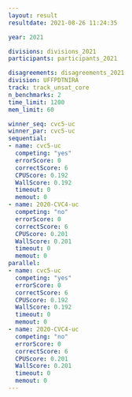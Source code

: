 ```yaml
---
layout: result
resultdate: 2021-08-26 11:24:35

year: 2021

divisions: divisions_2021
participants: participants_2021

disagreements: disagreements_2021
division: UFFPDTNIRA
track: track_unsat_core
n_benchmarks: 2
time_limit: 1200
mem_limit: 60

winner_seq: cvc5-uc
winner_par: cvc5-uc
sequential:
- name: cvc5-uc
  competing: "yes"
  errorScore: 0
  correctScore: 6
  CPUScore: 0.192
  WallScore: 0.192
  timeout: 0
  memout: 0
- name: 2020-CVC4-uc
  competing: "no"
  errorScore: 0
  correctScore: 6
  CPUScore: 0.201
  WallScore: 0.201
  timeout: 0
  memout: 0
parallel:
- name: cvc5-uc
  competing: "yes"
  errorScore: 0
  correctScore: 6
  CPUScore: 0.192
  WallScore: 0.192
  timeout: 0
  memout: 0
- name: 2020-CVC4-uc
  competing: "no"
  errorScore: 0
  correctScore: 6
  CPUScore: 0.201
  WallScore: 0.201
  timeout: 0
  memout: 0
---
```

